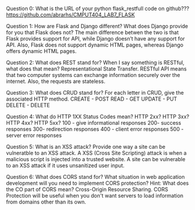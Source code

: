 Question 0: What is the URL of your python flask_restfull code on github???
https://github.com/abrarhs/CMPUT404_LAB7_FLASK

Question 1: How are Flask and Django different? What does Django provide for you that Flask does not?
The main difference betwen the two is that Flask provides support for API, while Django doesn’t have any support for API. Also, Flask does not support dynamic HTML pages, whereas Django offers dynamic HTML pages.

Question 2: What does REST stand for? When I say something is RESTful, what does that mean?
Representational State Transfer. RESTful API means that two computer systems can exchange information securely over the internet. Also, the requests are stateless.

Question 3: What does CRUD stand for? For each letter in CRUD, give the associated HTTP method.
CREATE - POST 
READ - GET 
UPDATE - PUT 
DELETE - DELETE

Question 4: What do HTTP 1XX Status Codes mean? HTTP 2xx? HTTP 3xx? HTTP 4xx? HTTP 5xx?
100 - give informational responses
200- success responses
300- redirection responses
400 - client error responses
500 - server error responses

Question 5: What is an XSS attack? Provide one way a site can be vulneratble to an XSS attack.
A XSS (Cross Site Scripting) attack is when a malicious script is injected into a trusted website. A site can be vulnerable to an XSS attack if it uses unsanitized user input.

Question 6: What does CORS stand for? What situation in web application development will you need to implement CORS protection?
Hint: What does the CO part of CORS mean?
Cross-Origin Resource Sharing. CORS Protection will be useful when you don't want servers to load information from domains other than its own.